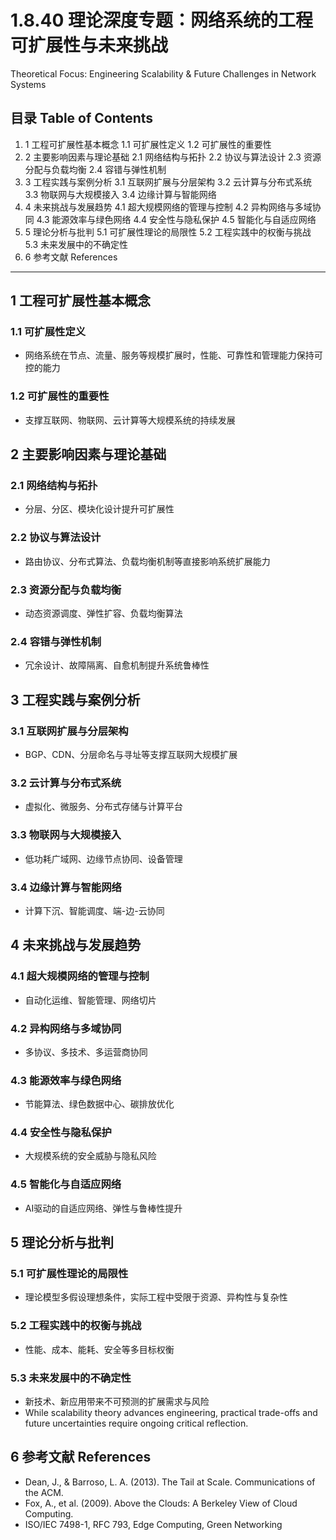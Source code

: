 # 1.8.40 理论深度专题：网络系统的工程可扩展性与未来挑战

Theoretical Focus: Engineering Scalability & Future Challenges in Network Systems

## 目录 Table of Contents

1. 1 工程可扩展性基本概念
    1.1 可扩展性定义
    1.2 可扩展性的重要性
2. 2 主要影响因素与理论基础
    2.1 网络结构与拓扑
    2.2 协议与算法设计
    2.3 资源分配与负载均衡
    2.4 容错与弹性机制
3. 3 工程实践与案例分析
    3.1 互联网扩展与分层架构
    3.2 云计算与分布式系统
    3.3 物联网与大规模接入
    3.4 边缘计算与智能网络
4. 4 未来挑战与发展趋势
    4.1 超大规模网络的管理与控制
    4.2 异构网络与多域协同
    4.3 能源效率与绿色网络
    4.4 安全性与隐私保护
    4.5 智能化与自适应网络
5. 5 理论分析与批判
    5.1 可扩展性理论的局限性
    5.2 工程实践中的权衡与挑战
    5.3 未来发展中的不确定性
6. 6 参考文献 References

---

## 1 工程可扩展性基本概念

### 1.1 可扩展性定义

- 网络系统在节点、流量、服务等规模扩展时，性能、可靠性和管理能力保持可控的能力

### 1.2 可扩展性的重要性

- 支撑互联网、物联网、云计算等大规模系统的持续发展

## 2 主要影响因素与理论基础

### 2.1 网络结构与拓扑

- 分层、分区、模块化设计提升可扩展性

### 2.2 协议与算法设计

- 路由协议、分布式算法、负载均衡机制等直接影响系统扩展能力

### 2.3 资源分配与负载均衡

- 动态资源调度、弹性扩容、负载均衡算法

### 2.4 容错与弹性机制

- 冗余设计、故障隔离、自愈机制提升系统鲁棒性

## 3 工程实践与案例分析

### 3.1 互联网扩展与分层架构

- BGP、CDN、分层命名与寻址等支撑互联网大规模扩展

### 3.2 云计算与分布式系统

- 虚拟化、微服务、分布式存储与计算平台

### 3.3 物联网与大规模接入

- 低功耗广域网、边缘节点协同、设备管理

### 3.4 边缘计算与智能网络

- 计算下沉、智能调度、端-边-云协同

## 4 未来挑战与发展趋势

### 4.1 超大规模网络的管理与控制

- 自动化运维、智能管理、网络切片

### 4.2 异构网络与多域协同

- 多协议、多技术、多运营商协同

### 4.3 能源效率与绿色网络

- 节能算法、绿色数据中心、碳排放优化

### 4.4 安全性与隐私保护

- 大规模系统的安全威胁与隐私风险

### 4.5 智能化与自适应网络

- AI驱动的自适应网络、弹性与鲁棒性提升

## 5 理论分析与批判

### 5.1 可扩展性理论的局限性

- 理论模型多假设理想条件，实际工程中受限于资源、异构性与复杂性

### 5.2 工程实践中的权衡与挑战

- 性能、成本、能耗、安全等多目标权衡

### 5.3 未来发展中的不确定性

- 新技术、新应用带来不可预测的扩展需求与风险
- While scalability theory advances engineering, practical trade-offs and future uncertainties require ongoing critical reflection.

## 6 参考文献 References

- Dean, J., & Barroso, L. A. (2013). The Tail at Scale. Communications of the ACM.
- Fox, A., et al. (2009). Above the Clouds: A Berkeley View of Cloud Computing.
- ISO/IEC 7498-1, RFC 793, Edge Computing, Green Networking
